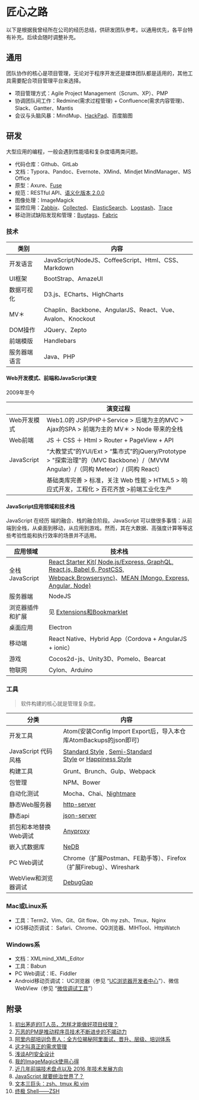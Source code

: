 # 匠心之路

以下是根据我曾经所在公司的经历总结，供研发团队参考。以通用优先，各平台特有补充。后续会随时调整补充。

## 通用

团队协作的核心是项目管理，无论对于程序开发还是媒体团队都是适用的，其他工具需要配合项目管理平台来选择。
- 项目管理方式：Agile Project Management（Scrum、XP）、PMP
- 协调团队间工作：Redmine(需求过程管理) + Confluence(需求内容管理)、Slack、Gantter、Mantis
- 会议与头脑风暴：MindMup、[HackPad](https://hackpad.com/)、百度脑图

## 研发

大型应用的编程，一般会遇到性能墙和复杂度墙两类问题。
- 代码仓库：Github、GitLab
- 文档：Typora、Pandoc、Evernote、XMind、Mindjet MindManager、MS Office
- 原型：Axure、[Fuse](https://www.fusetools.com/)
- 规范：RESTful API、[语义化版本 2.0.0](http://semver.org/lang/zh-CN/)
- 图像处理：ImageMagick
- 监控应用：[Zabbix](http://www.zabbix.com/)、[Collected](https://collectd.org/)、 [ElasticSearch](https://www.elastic.co/products/elasticsearch)、[Logstash](https://www.elastic.co/products/logstash)、[Trace](https://trace.risingstack.com/)
- 移动测试缺陷发现和管理：[Bugtags](https://www.bugtags.com/)、[Fabric](https://get.fabric.io/)

### 技术

| 类别     | 内容                                       |
| ------ | ---------------------------------------- |
| 开发语言   | JavaScript/NodeJS、CoffeeScript、Html、CSS、Markdown |
| UI框架   | BootStrap、AmazeUI                        |
| 数据可视化  | D3.js、ECharts、HighCharts                 |
| MV＊    | Chaplin、Backbone、AngularJS、React、Vue、Avalon、Knockout |
| DOM操作  | JQuery、Zepto                             |
| 前端模版   | Handlebars                               |
| 服务器端语言 | Java、PHP                                 |

#### Web开发模式、前端和JavaScript演变

2009年至今

|            | 演变过程                                     |
| ---------- | ---------------------------------------- |
| Web开发模式    | Web1.0的 JSP/PHP＋Service > 后端为主的MVC > Ajax的SPA > 前端为主的 MV＊ > Node 带来的全栈 |
| Web前端      | JS ＋ CSS ＋ Html > Router + PageView + API |
| JavaScript | “大教堂式”的YUI/Ext  > “集市式”的jQuery/Prototype > "探索治理"的（MVC Backbone）/（MVVM Angular）/（同构 Meteor）/ (同构 React） |
|            | 基础类库完善 > 标准，关注 Web 性能 > HTML5 > 响应式开发，工程化 > 百花齐放 >前端工业化生产 |

#### JavaScript应用领域和技术栈 

JavaScript 在经历 端的融合、栈的融合阶段。JavaScript 可以做很多事情：从前端到全栈，从桌面到移动，从应用到游戏。然而，其在大数据、高强度计算等等这些考验性能和执行效率的场景并不适用。

| 应用领域          | 技术栈                                      |
| ------------- | ---------------------------------------- |
| 全栈 JavaScript | [React Starter Kit( Node.js/Express, GraphQL, React.js, Babel 6, PostCSS, Webpack,Browsersync)](https://github.com/kriasoft/react-starter-kit)、[MEAN (Mongo, Express, Angular, Node)](http://mean.io/#!/) |
| 服务器端          | NodeJS                                   |
| 浏览器插件和扩展      | 见 [Extensions和Bookmarklet](https://github.com/TingGe/chrome-extensions/blob/master/README.md) |
| 桌面应用          | Electron                                 |
| 移动端           | React Native、Hybrid App（Cordova + AngularJS + ionic） |
| 游戏            | Cocos2d-js、Unity3D、Pomelo、Bearcat        |
| 物联网           | Cylon、Arduino                            |

### 工具

> 软件构建的核心就是管理复杂度。

| 分类              | 内容                                       |
| --------------- | ---------------------------------------- |
| 开发工具            | Atom(安装Config Import Export后，导入本仓库AtomBackups的json即可) |
| JavaScript 代码风格 | [Standard Style](https://github.com/feross/standard) , [Semi-Standard Style](https://github.com/Flet/semistandard) or [Happiness Style](https://github.com/jedwatson/happiness) |
| 构建工具            | Grunt、Brunch、Gulp、Webpack                |
| 包管理             | NPM、Bower                                |
| 自动化测试           | Mocha、Chai、[Nightmare](http://www.nightmarejs.org/) |
| 静态Web服务器        | [http-server](https://github.com/indexzero/http-server) |
| 静态api           | [json-server](https://github.com/typicode/json-server) |
| 抓包和本地替换Web调试    | [Anyproxy](https://github.com/alibaba/anyproxy) |
| 嵌入式数据库          | [NeDB](https://github.com/louischatriot/nedb) |
| PC Web调试        | Chrome（扩展Postman、FE助手等）、Firefox（扩展Firebug）、Wireshark |
| WebView和浏览器调试   | [DebugGap](http://www.debuggap.com/)     |

### Mac或Linux系

- 工具：Term2、Vim、Git、Git flow、Oh my zsh、Tmux、Nginx
- iOS移动页调试： Safari、Chrome、QQ浏览器、MIHTool、HttpWatch

### Windows系

- 文档：XMLmind_XML_Editor
- 工具：Babun
- PC Web调试：IE、Fiddler
- Android移动页调试： UC浏览器（参见 “[UC浏览器开发者中心](http://www.uc.cn/business/developer/)”）、微信WebView（参见 “[微信调试工具](http://blog.qqbrowser.cc/)”）

## 附录

1. [初出茅庐的IT人员，怎样才能做好项目经理？](http://www.jianshu.com/p/2f737f8fe75f)
2. [万恶的PM是推动程序员技术不断进步的不竭动力](http://www.jianshu.com/p/ebd7a8b9bff9)
3. [阿里内部培训负责人：全方位揭秘阿里面试、晋升、层级、培训体系](http://mp.weixin.qq.com/s?__biz=MjM5MzIxNTQ2MA==&mid=402806994&idx=1&sn=77d8fda6912c16a617e82229e8cc1a52&scene=23&srcid=0319fD0Qyeu9idm7xvmZbbiY#rd)
4. [这才叫真正的需求管理](http://www.jianshu.com/p/507fea3e2a20)
5. [浅谈API安全设计](http://www.jianshu.com/p/d7c52d113a68)
6. [我的ImageMagick使用心得](http://www.charry.org/docs/linux/ImageMagick/ImageMagick.html)
7. [近几年前端技术盘点以及 2016 年技术发展方向](http://taobaofed.org/blog/2016/01/04/font-end-tech-inventory/)
8. [JavaScript 就要统治世界了？](https://segmentfault.com/a/1190000003767058)
9. [文本三巨头：zsh、tmux 和 vim](http://blog.jobbole.com/86571/)
10. [终极 Shell——ZSH](http://zhuanlan.zhihu.com/mactalk/19556676)
